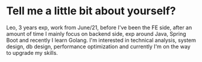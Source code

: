 # Tell me a little bit about yourself?
Leo, 3 years exp, work from June/21, before I've been the FE side, after an amount of time I mainly focus on backend side, exp around Java, Spring Boot and recently I learn Golang. I'm interested in technical analysis, system design, db design, performance optimization and currently I'm on the way to upgrade my skills.

